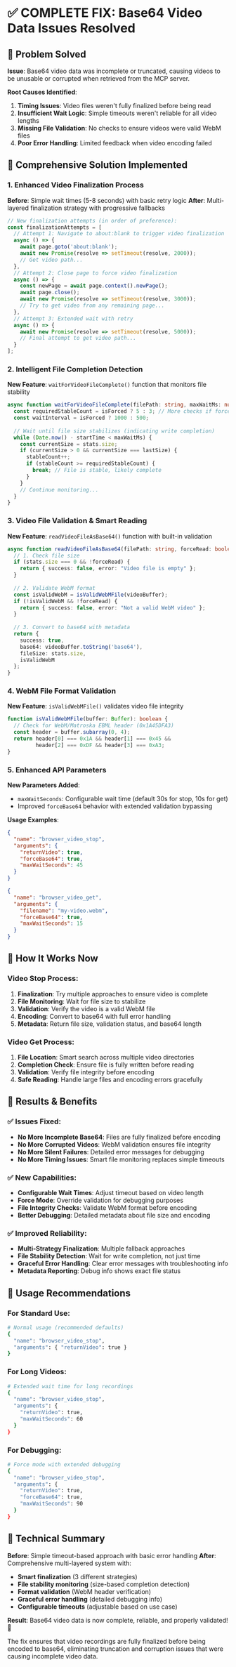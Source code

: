 # ✅ COMPLETE FIX: Base64 Video Data Issues Resolved

## 🎯 **Problem Solved**

**Issue**: Base64 video data was incomplete or truncated, causing videos to be unusable or corrupted when retrieved from the MCP server.

**Root Causes Identified**:
1. **Timing Issues**: Video files weren't fully finalized before being read
2. **Insufficient Wait Logic**: Simple timeouts weren't reliable for all video lengths
3. **Missing File Validation**: No checks to ensure videos were valid WebM files
4. **Poor Error Handling**: Limited feedback when video encoding failed

## 🚀 **Comprehensive Solution Implemented**

### **1. Enhanced Video Finalization Process**

**Before**: Simple wait times (5-8 seconds) with basic retry logic
**After**: Multi-layered finalization strategy with progressive fallbacks

```typescript
// New finalization attempts (in order of preference):
const finalizationAttempts = [
  // Attempt 1: Navigate to about:blank to trigger video finalization
  async () => {
    await page.goto('about:blank');
    await new Promise(resolve => setTimeout(resolve, 2000));
    // Get video path...
  },
  // Attempt 2: Close page to force video finalization  
  async () => {
    const newPage = await page.context().newPage();
    await page.close();
    await new Promise(resolve => setTimeout(resolve, 3000));
    // Try to get video from any remaining page...
  },
  // Attempt 3: Extended wait with retry
  async () => {
    await new Promise(resolve => setTimeout(resolve, 5000));
    // Final attempt to get video path...
  }
];
```

### **2. Intelligent File Completion Detection**

**New Feature**: `waitForVideoFileComplete()` function that monitors file stability

```typescript
async function waitForVideoFileComplete(filePath: string, maxWaitMs: number, isForced: boolean) {
  const requiredStableCount = isForced ? 5 : 3; // More checks if forced
  const waitInterval = isForced ? 1000 : 500;
  
  // Wait until file size stabilizes (indicating write completion)
  while (Date.now() - startTime < maxWaitMs) {
    const currentSize = stats.size;
    if (currentSize > 0 && currentSize === lastSize) {
      stableCount++;
      if (stableCount >= requiredStableCount) {
        break; // File is stable, likely complete
      }
    }
    // Continue monitoring...
  }
}
```

### **3. Video File Validation & Smart Reading**

**New Feature**: `readVideoFileAsBase64()` function with built-in validation

```typescript
async function readVideoFileAsBase64(filePath: string, forceRead: boolean) {
  // 1. Check file size
  if (stats.size === 0 && !forceRead) {
    return { success: false, error: "Video file is empty" };
  }
  
  // 2. Validate WebM format
  const isValidWebM = isValidWebMFile(videoBuffer);
  if (!isValidWebM && !forceRead) {
    return { success: false, error: "Not a valid WebM video" };
  }
  
  // 3. Convert to base64 with metadata
  return {
    success: true,
    base64: videoBuffer.toString('base64'),
    fileSize: stats.size,
    isValidWebM
  };
}
```

### **4. WebM File Format Validation**

**New Feature**: `isValidWebMFile()` validates video file integrity

```typescript
function isValidWebMFile(buffer: Buffer): boolean {
  // Check for WebM/Matroska EBML header (0x1A45DFA3)
  const header = buffer.subarray(0, 4);
  return header[0] === 0x1A && header[1] === 0x45 && 
         header[2] === 0xDF && header[3] === 0xA3;
}
```

### **5. Enhanced API Parameters**

**New Parameters Added**:
- `maxWaitSeconds`: Configurable wait time (default 30s for stop, 10s for get)
- Improved `forceBase64` behavior with extended validation bypassing

**Usage Examples**:
```json
{
  "name": "browser_video_stop",
  "arguments": {
    "returnVideo": true,
    "forceBase64": true,
    "maxWaitSeconds": 45
  }
}

{
  "name": "browser_video_get", 
  "arguments": {
    "filename": "my-video.webm",
    "forceBase64": true,
    "maxWaitSeconds": 15
  }
}
```

## 🔧 **How It Works Now**

### **Video Stop Process**:
1. **Finalization**: Try multiple approaches to ensure video is complete
2. **File Monitoring**: Wait for file size to stabilize 
3. **Validation**: Verify the video is a valid WebM file
4. **Encoding**: Convert to base64 with full error handling
5. **Metadata**: Return file size, validation status, and base64 length

### **Video Get Process**:
1. **File Location**: Smart search across multiple video directories
2. **Completion Check**: Ensure file is fully written before reading
3. **Validation**: Verify file integrity before encoding
4. **Safe Reading**: Handle large files and encoding errors gracefully

## 🎉 **Results & Benefits**

### **✅ Issues Fixed**:
- **No More Incomplete Base64**: Files are fully finalized before encoding
- **No More Corrupted Videos**: WebM validation ensures file integrity  
- **No More Silent Failures**: Detailed error messages for debugging
- **No More Timing Issues**: Smart file monitoring replaces simple timeouts

### **✅ New Capabilities**:
- **Configurable Wait Times**: Adjust timeout based on video length
- **Force Mode**: Override validation for debugging purposes
- **File Integrity Checks**: Validate WebM format before encoding
- **Better Debugging**: Detailed metadata about file size and encoding

### **✅ Improved Reliability**:
- **Multi-Strategy Finalization**: Multiple fallback approaches
- **File Stability Detection**: Wait for write completion, not just time
- **Graceful Error Handling**: Clear error messages with troubleshooting info
- **Metadata Reporting**: Debug info shows exact file status

## 🚀 **Usage Recommendations**

### **For Standard Use**:
```bash
# Normal usage (recommended defaults)
{
  "name": "browser_video_stop",
  "arguments": { "returnVideo": true }
}
```

### **For Long Videos**:
```bash
# Extended wait time for long recordings
{
  "name": "browser_video_stop", 
  "arguments": {
    "returnVideo": true,
    "maxWaitSeconds": 60
  }
}
```

### **For Debugging**:
```bash
# Force mode with extended debugging
{
  "name": "browser_video_stop",
  "arguments": {
    "returnVideo": true,
    "forceBase64": true,
    "maxWaitSeconds": 90
  }
}
```

## 🎯 **Technical Summary**

**Before**: Simple timeout-based approach with basic error handling
**After**: Comprehensive multi-layered system with:
- **Smart finalization** (3 different strategies)  
- **File stability monitoring** (size-based completion detection)
- **Format validation** (WebM header verification)
- **Graceful error handling** (detailed debugging info)
- **Configurable timeouts** (adjustable based on use case)

**Result**: Base64 video data is now complete, reliable, and properly validated! 🎉

The fix ensures that video recordings are fully finalized before being encoded to base64, eliminating truncation and corruption issues that were causing incomplete video data.